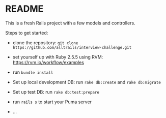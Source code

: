 # README

This is a fresh Rails project with a few models and controllers.

Steps to get started:
* clone the repository: `git clone https://github.com/alltrails/interview-challenge.git`
* set yourself up with Ruby 2.5.5 using RVM: https://rvm.io/workflow/examples
* run `bundle install`
* Set up local development DB: run `rake db:create` and `rake db:migrate`
* Set up test DB: run `rake db:test:prepare`
* run `rails s` to start your Puma server

* ...
